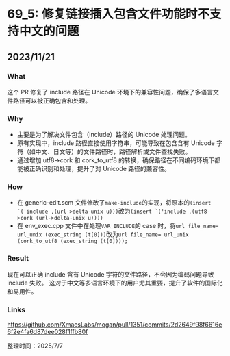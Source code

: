 # 69_5: 修复链接插入包含文件功能时不支持中文的问题

## 2023/11/21

### What

这个 PR 修复了 include 路径在 Unicode 环境下的兼容性问题，确保了多语言文件路径可以被正确包含和处理。

### Why

- 主要是为了解决文件包含（include）路径的 Unicode 处理问题。
- 原有实现中，include 路径直接使用字符串，可能导致在包含含有 Unicode 字符（如中文、日文等）的文件路径时，路径解析或文件查找失败。
- 通过增加 utf8->cork 和 cork_to_utf8 的转换，确保路径在不同编码环境下都能被正确识别和处理，提升了对 Unicode 路径的兼容性。

### How

- 在 generic-edit.scm 文件修改了`make-include`的实现，将原本的``(insert `('include ,(url->delta-unix u)))``改为``(insert `('include ,(utf8->cork (url->delta-unix u))))``
- 在 env_exec.cpp 文件中在处理`VAR_INCLUDE`的 case 时，将`url file_name= url_unix (exec_string (t[0]))`改为`url file_name= url_unix (cork_to_utf8 (exec_string (t[0])));`

### Result

现在可以正确 include 含有 Unicode 字符的文件路径，不会因为编码问题导致 include 失败。
这对于中文等多语言环境下的用户尤其重要，提升了软件的国际化和易用性。

### Links

https://github.com/XmacsLabs/mogan/pull/1351/commits/2d2649f98f6616e6f2e4fa6d87dee028f1ffb80f

整理时间：2025/7/7
